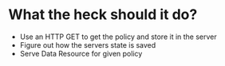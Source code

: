 # What the heck should it do?
* Use an HTTP GET to get the policy and store it in the server
* Figure out how the servers state is saved
* Serve Data Resource for given policy